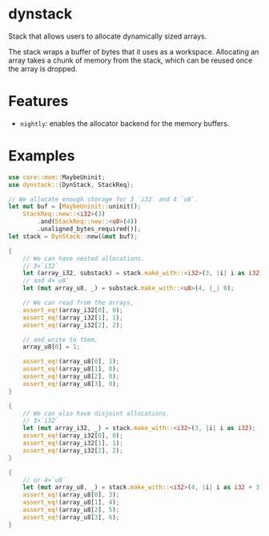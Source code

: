 # dynstack
Stack that allows users to allocate dynamically sized arrays.

The stack wraps a buffer of bytes that it uses as a workspace.
Allocating an array takes a chunk of memory from the stack, which can be reused once the array
is dropped.

# Features
 - `nightly`: enables the allocator backend for the memory buffers.

# Examples
```rust
use core::mem::MaybeUninit;
use dynstack::{DynStack, StackReq};

// We allocate enough storage for 3 `i32` and 4 `u8`.
let mut buf = [MaybeUninit::uninit();
    StackReq::new::<i32>(3)
        .and(StackReq::new::<u8>(4))
        .unaligned_bytes_required()];
let stack = DynStack::new(&mut buf);

{
    // We can have nested allocations.
    // 3×`i32`
    let (array_i32, substack) = stack.make_with::<i32>(3, |i| i as i32);
    // and 4×`u8`
    let (mut array_u8, _) = substack.make_with::<u8>(4, |_| 0);

    // We can read from the arrays,
    assert_eq!(array_i32[0], 0);
    assert_eq!(array_i32[1], 1);
    assert_eq!(array_i32[2], 2);

    // and write to them.
    array_u8[0] = 1;

    assert_eq!(array_u8[0], 1);
    assert_eq!(array_u8[1], 0);
    assert_eq!(array_u8[2], 0);
    assert_eq!(array_u8[3], 0);
}

{
    // We can also have disjoint allocations.
    // 3×`i32`
    let (mut array_i32, _) = stack.make_with::<i32>(3, |i| i as i32);
    assert_eq!(array_i32[0], 0);
    assert_eq!(array_i32[1], 1);
    assert_eq!(array_i32[2], 2);
}

{
    // or 4×`u8`
    let (mut array_u8, _) = stack.make_with::<i32>(4, |i| i as i32 + 3);
    assert_eq!(array_u8[0], 3);
    assert_eq!(array_u8[1], 4);
    assert_eq!(array_u8[2], 5);
    assert_eq!(array_u8[3], 6);
}
```
